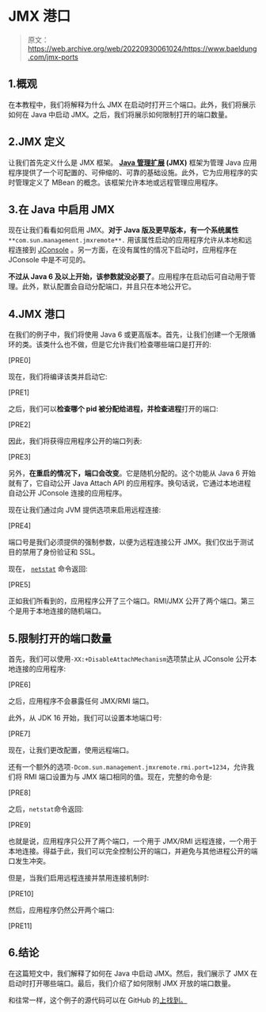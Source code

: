 # JMX 港口

> 原文：<https://web.archive.org/web/20220930061024/https://www.baeldung.com/jmx-ports>

## 1.概观

在本教程中，我们将解释为什么 JMX 在启动时打开三个端口。此外，我们将展示如何在 Java 中启动 JMX。之后，我们将展示如何限制打开的端口数量。

## 2.JMX 定义

让我们首先定义什么是 JMX 框架。 **[Java 管理扩展](/web/20220625225825/https://www.baeldung.com/java-management-extensions) (JMX)** 框架为管理 Java 应用程序提供了一个可配置的、可伸缩的、可靠的基础设施。此外，它为应用程序的实时管理定义了 MBean 的概念。该框架允许本地或远程管理应用程序。

## 3.在 Java 中启用 JMX

现在让我们看看如何启用 JMX。**对于 Java 版及更早版本，有一个系统属性** `**com.sun.management.jmxremote**.` 用该属性启动的应用程序允许从本地和远程连接到 [JConsole](/web/20220625225825/https://www.baeldung.com/java-management-extensions#1-connecting-from-the-client-side) 。另一方面，在没有属性的情况下启动时，应用程序在 JConsole 中是不可见的。

**不过从 Java 6 及以上开始，该参数就没必要了**。应用程序在启动后可自动用于管理。此外，默认配置会自动分配端口，并且只在本地公开它。

## 4.JMX 港口

在我们的例子中，我们将使用 Java 6 或更高版本。首先，让我们创建一个无限循环的类。该类什么也不做，但是它允许我们检查哪些端口是打开的:

[PRE0]

现在，我们将编译该类并启动它:

[PRE1]

之后，我们可以**检查哪个 pid 被分配给进程，并检查进程**打开的端口:

[PRE2]

因此，我们将获得应用程序公开的端口列表:

[PRE3]

另外，**在重启的情况下，端口会改变**。它是随机分配的。这个功能从 Java 6 开始就有了，它自动公开 Java Attach API 的应用程序。换句话说，它通过本地进程自动公开 JConsole 连接的应用程序。

现在让我们通过向 JVM 提供选项来启用远程连接:

[PRE4]

端口号是我们必须提供的强制参数，以便为远程连接公开 JMX。我们仅出于测试目的禁用了身份验证和 SSL。

现在， [`netstat`](/web/20220625225825/https://www.baeldung.com/linux/find-process-using-port#netstat) 命令返回:

[PRE5]

正如我们所看到的，应用程序公开了三个端口。RMI/JMX 公开了两个端口。第三个是用于本地连接的随机端口。

## 5.限制打开的端口数量

首先，我们可以使用`-XX:+DisableAttachMechanism`选项禁止从 JConsole 公开本地连接的应用程序:

[PRE6]

之后，应用程序不会暴露任何 JMX/RMI 端口。

此外，从 JDK 16 开始，我们可以设置本地端口号:

[PRE7]

现在，让我们更改配置，使用远程端口。

还有一个额外的选项`-Dcom.sun.management.jmxremote.rmi.port=1234`，允许我们将 RMI 端口设置为与 JMX 端口相同的值。现在，完整的命令是:

[PRE8]

之后，`netstat`命令返回:

[PRE9]

也就是说，应用程序只公开了两个端口，一个用于 JMX/RMI 远程连接，一个用于本地连接。得益于此，我们可以完全控制公开的端口，并避免与其他进程公开的端口发生冲突。

但是，当我们启用远程连接并禁用连接机制时:

[PRE10]

然后，应用程序仍然公开两个端口:

[PRE11]

## 6.结论

在这篇短文中，我们解释了如何在 Java 中启动 JMX。然后，我们展示了 JMX 在启动时打开哪些端口。最后，我们介绍了如何限制 JMX 开放的端口数量。

和往常一样，这个例子的源代码可以在 GitHub 的[上找到。](https://web.archive.org/web/20220625225825/https://github.com/eugenp/tutorials/tree/master/core-java-modules/core-java-perf)
